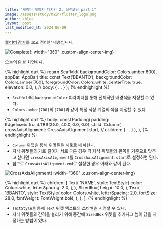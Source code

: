 ```yaml
---
title: "캐릭터 페이지 디자인 2: 실전코딩 part 1"
image: /assets/study/main/flutter_logo.png
author: khlee
layout: post
last_modified_at: 2024-06-09
---
```


[플러터 강좌](https://youtu.be/smRqtp5YKa4)를 보고 정리한 내용입니다.

![Complete]({{site.baseurl}}/assets/study/flutter/005_charactor_page_1/complete.png){: width="360" .custom-align-center-img}

오늘의 완성 화면이다.

{% highlight dart %}
return Scaffold(
  backgroundColor: Colors.amber[800],
  appBar: AppBar(
    title: const Text('BBANTO'),
    backgroundColor: Colors.amber[700],
    foregroundColor: Colors.white,
    centerTitle: true,
    elevation: 0.0,
  ),
  // body: { ... }
);
{% endhighlight %}

* `Scaffold`의 `backgroundColor` 파라미터를 통해 전체적인 배경색을 지정할 수 있다.
* `Colors.amber[700]`의 `[700]`과 같이 특정 색상 계열의 색을 지정할 수 있다.

{% highlight dart %}
body: const Padding(
  padding: EdgeInsets.fromLTRB(30.0, 40.0, 0.0, 0.0),
  child: Column(
    crossAxisAlignment: CrossAxisAlignment.start,
    // children: { ... }
  ),
),
{% endhighlight %}

* `Column` 위젯을 통해 위젯들을 세로로 배치한다.
* 자식 위젯들의 가로 길이가 서로 다른 경우 각 자식 위젯들의 왼쪽을 기준으로 맞추고 싶다면 `crossAxisAlignment`를 `CrossAxisAlignment.start`로 설정하면 된다.
* 참고로 `CrossAxisAlignment.end`로 설정한 경우 아래와 같이 된다.

![CrossAxisAlignment]({{site.baseurl}}/assets/study/flutter/005_charactor_page_1/CrossAxisAlignment.png){: width="360" .custom-align-center-img}

{% highlight dart %}
children: [
  Text(
    'NAME',
    style: TextStyle(
      color: Colors.white,
      letterSpacing: 2.0,
    ),
  ),
  SizedBox(
    height: 10.0,
  ),
  Text(
    'BBANTO',
    style: TextStyle(
      color: Colors.white,
      letterSpacing: 2.0,
      fontSize: 28.0,
      fontWeight: FontWeight.bold,
    ),
  ),
],
{% endhighlight %}

* `TextStyle`을 통해 `Text` 위젯 텍스트의 스타일을 지정할 수 있다.
* 자식 위젯들의 간격을 늘리기 위해 중간에 `SizedBox` 위젯을 추가하고 높이 값을 지정하는 방법이 있다.
